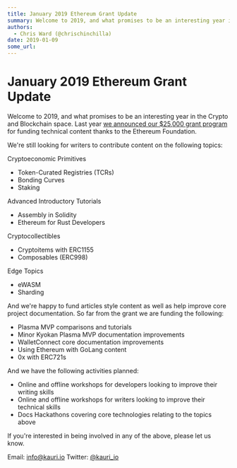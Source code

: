 ```yaml
---
title: January 2019 Ethereum Grant Update
summary: Welcome to 2019, and what promises to be an interesting year in the Crypto and Blockchain space. Last year we announced our $25,000 grant program for funding technical content thanks to the Ethereum Foundation. Were still looking for writers to contribute content on the following topics- Cryptoeconomic Primitives Token-Curated Registries (TCRs) Bonding Curves Staking Advanced Introductory Tutorials Assembly in Solidity Ethereum for Rust Developers Cryptocollectibles Cryptoitems with ERC1155 Comp
authors:
  - Chris Ward (@chrischinchilla)
date: 2019-01-09
some_url: 
---
```


# January 2019 Ethereum Grant Update


Welcome to 2019, and what promises to be an interesting year in the Crypto and Blockchain space. Last year [we announced our $25,000 grant program](https://beta.kauri.io/article/b5c15961f13d4112bc82f6edb6fd3a75) for funding technical content thanks to the Ethereum Foundation.

We're still looking for writers to contribute content on the following topics:

Cryptoeconomic Primitives

- Token-Curated Registries (TCRs)
- Bonding Curves
- Staking

Advanced Introductory Tutorials

- Assembly in Solidity
- Ethereum for Rust Developers

Cryptocollectibles

- Cryptoitems with ERC1155
- Composables (ERC998)

Edge Topics

- eWASM
- Sharding

And we're happy to fund articles style content as well as help improve core project documentation. So far from the grant we are funding the following:

- Plasma MVP comparisons and tutorials
- Minor Kyokan Plasma MVP documentation improvements
- WalletConnect core documentation improvements
- Using Ethereum with GoLang content
- 0x with ERC721s

And we have the following activities planned:

- Online and offline workshops for developers looking to improve their writing skills
- Online and offline workshops for writers looking to improve their technical skills
- Docs Hackathons covering core technologies relating to the topics above

If you're interested in being involved in any of the above, please let us know.

Email: <info@kauri.io> Twitter: [@kauri_io](https://twitter.com/kauri_io)
